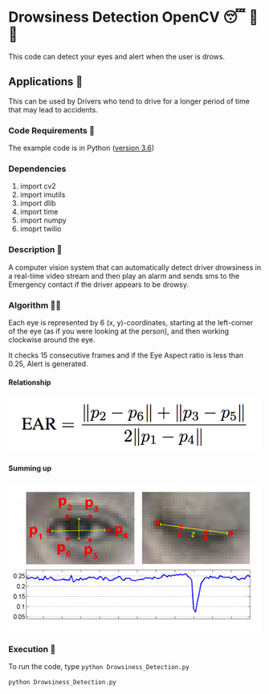 # Drowsiness Detection OpenCV 😴 🚫 🚗
This code can detect your eyes and alert when the user is drows.
## Applications 🎯
This can be used by Drivers who tend to drive for a longer period of time that may lead to accidents.
### Code Requirements 🦄
The example code is in Python ([version 3.6](https://www.python.org/download/releases/3.6/))
### Dependencies
1) import cv2
2) import imutils
3) import dlib
4) import time
5) import numpy
6) imoprt twilio



### Description 📌

A computer vision system that can automatically detect driver drowsiness in a real-time video stream and then play an alarm and sends sms to the Emergency contact if the driver appears to be drowsy.

### Algorithm 👨‍🔬

Each eye is represented by 6 (x, y)-coordinates, starting at the left-corner of the eye (as if you were looking at the person), and then working clockwise around the eye.

It checks 15 consecutive frames and if the Eye Aspect ratio is less than 0.25, Alert is generated.
#### Relationship
<img src="https://github.com/bhush-code/Hackathon-2023/blob/api/Assets/eye2.png">


#### Summing up

<img src="https://github.com/bhush-code/Hackathon-2023/blob/api/Assets/eye3.jpg">

### Execution 🐉
To run the code, type `python Drowsiness_Detection.py`

```
python Drowsiness_Detection.py
```
